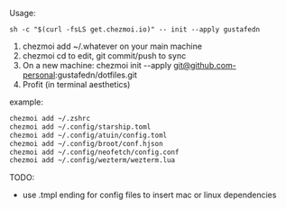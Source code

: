 Usage:
```
sh -c "$(curl -fsLS get.chezmoi.io)" -- init --apply gustafedn
```

1.	chezmoi add ~/.whatever on your main machine
2.	chezmoi cd to edit, git commit/push to sync
3.	On a new machine: chezmoi init --apply git@github.com-personal:gustafedn/dotfiles.git
4.	Profit (in terminal aesthetics)

example:
``` zsh
chezmoi add ~/.zshrc
chezmoi add ~/.config/starship.toml
chezmoi add ~/.config/atuin/config.toml
chezmoi add ~/.config/broot/conf.hjson
chezmoi add ~/.config/neofetch/config.conf
chezmoi add ~/.config/wezterm/wezterm.lua
```


TODO:
- use .tmpl ending for config files to insert mac or linux dependencies
